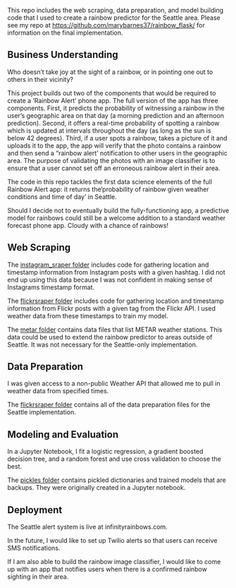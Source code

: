 This repo includes the web scraping, data preparation, and model building code that I used to create a rainbow predictor for the Seattle area. Please see my repo at https://github.com/marybarnes37/rainbow_flask/ for information on the final implementation. 

## Business Understanding

Who doesn’t take joy at the sight of a rainbow, or in pointing one out to others in their vicinity?

This project builds out two of the components that would be required to create a ‘Rainbow Alert’ phone app. The full version of the app has three components. First, it predicts the probability of witnessing a rainbow in the user’s geographic area on that day (a morning prediction and an afternoon prediction). Second, it offers a real-time probability of spotting a rainbow which is updated at intervals throughout the day (as long as the sun is below 42 degrees). Third, if a user spots a rainbow, takes a picture of it and uploads it to the app, the app will verify that the photo contains a rainbow and then send a “rainbow alert’ notification to other users in the geographic area. The purpose of validating the photos with an image classifier is to ensure that a user cannot set off an erroneous rainbow alert in their area. 

The code in this repo tackles the first data science elements of the full Rainbow Alert app: it returns the‘probability of rainbow given weather conditions and time of day’ in Seattle.

Should I decide not to eventually build the fully-functioning app, a predictive model for rainbows could still be a welcome addition to a standard weather forecast phone app. Cloudy with a chance of rainbows!


## Web Scraping 

The [instagram_sraper folder](https://github.com/marybarnes37/rainbowlicious/tree/master/instagram_scraper) includes code for gathering location and timestamp information from Instagram posts with a given hashtag. I did not end up using this data because I was not confident in making sense of Instagrams timestamp format. 

The [flickrsraper folder](https://github.com/marybarnes37/rainbowlicious/tree/master/flickrscraper) includes code for gathering location and timestamp information from Flickr posts with a given tag from the Flickr API. I used weather data from these timestamps to train my model.

The [metar folder](https://github.com/adam-p/markdown-here/wiki/Markdown-Cheatsheet#links) contains data files that list METAR weather stations. This data could be used to extend the rainbow predictor to areas outside of Seattle. It was not necessary for the Seattle-only implementation. 

## Data Preparation 

I was given access to a non-public Weather API that allowed me to pull in weather data from specified times. 

The [flickrsraper folder](https://github.com/marybarnes37/rainbowlicious/tree/master/flickrscraper) contains all of the data preparation files for the Seattle implementation. 

## Modeling and Evaluation

In a Jupyter Notebook, I fit a logistic regression, a gradient boosted decision tree, and a random forest and use cross validation to choose the best. 

The [pickles folder](https://github.com/marybarnes37/rainbowlicious/tree/master/pickles) contains pickled dictionaries and trained models that are backups. They were originally created in a Jupyter notebook. 


## Deployment

The Seattle alert system is live at infinityrainbows.com. 

In the future, I would like to set up Twilio alerts so that users can receive SMS notifications. 

If I am also able to build the rainbow image classifier, I would like to come up with an app that notifies users when there is a confirmed rainbow sighting in their area. 
